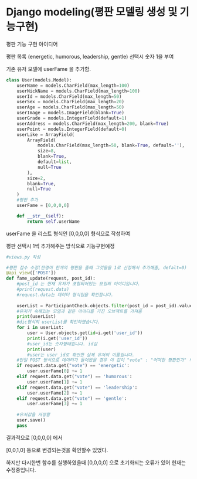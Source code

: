 # Django modeling(평판 모델링 생성 및 기능구현)



평판 기능 구현 아이디어



평판 목록 (energetic, humorous, leadership, gentle) 선택시 숫자 1을 부여



기존 유저 모델에 userFame 을 추가함.



```python
class User(models.Model):
    userName = models.CharField(max_length=100)
    userNickName = models.CharField(max_length=100)
    userId = models.CharField(max_length=50)
    userSex = models.CharField(max_length=20)
    userAge = models.CharField(max_length=50)
    userImage = models.ImageField(blank=True)
    userGrade = models.IntegerField(default=1)
    userAddress = models.CharField(max_length=200, blank=True)
    userPoint = models.IntegerField(default=0)
    userLike = ArrayField(
        ArrayField(
            models.CharField(max_length=50, blank=True, default=''),
            size=8,
            blank=True,
            default=list,
            null=True
        ),
        size=2,
        blank=True,
        null=True
    )
    #평판 추가
    userFame = [0,0,0,0]

    def __str__(self):
        return self.userName
```





userFame 을 리스트 형식인 [0,0,0,0] 형식으로 작성하여



평판 선택시 1씩 추가해주는 방식으로 기능구현예정



```python
#views.py 작성

#평판 점수 수정(한명이 한개의 평판을 줄때 그것을을 1로 산정해서 추가해줌, defalt=0)
@api_view(['POST'])
def fame_update(request, post_id):
    #post_id 는 현재 유저가 포함되어있는 모임의 아이디입니다.
    #print(request.data)
    #request.data는 데이터 형식임을 확인합니다.
    
    userList = ParticipantCheck.objects.filter(post_id = post_id).values()
    #유저가 속해있는 모임과 같은 아아디를 가진 오브젝트를 가져옴
    print(userList)
    #dic형식의 userList를 확인하였습니다.
    for i in userList:
        user = User.objects.get(id=i.get('user_id'))
        print(i.get('user_id'))
        #user_id는 숫자형태입니다. id값
        print(user)
        #user는 user_id로 확인한 실제 유저의 이름입니다.
    #만일 POST 방식으로 데이터가 들어왔을 경우 이 값이 "vote" : "어떠한 평판인가" 의 경우에 맞추어서 1씩 값을 추가해줌.
    if request.data.get("vote") == 'energetic':
        user.userFame[0] += 1
    elif request.data.get("vote") == 'humorous':
        user.userFame[1] += 1
    elif request.data.get("vote") == 'leadership':
        user.userFame[2] += 1
    elif request.data.get("vote") == 'gentle':
        user.userFame[3] += 1
        
    #유저값을 저장함
    user.save()
    pass
```



결과적으로 [0,0,0,0] 에서



[0,0,1,0] 등으로 변경되는것을 확인할수 있었다.



하지만 다시한번 함수를 실행하였을때 [0,0,0,0] 으로 초기화되는 오류가 있어 현재는 수정중입니다.





